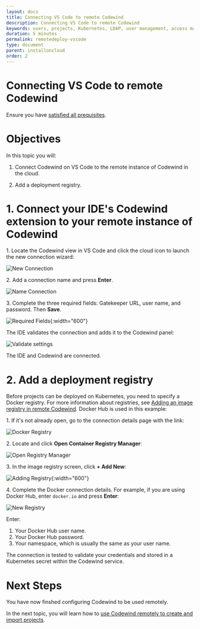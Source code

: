 ```yaml
---
layout: docs
title: Connecting VS Code to remote Codewind
description: Connecting VS Code to remote Codewind
keywords: users, projects, Kubernetes, LDAP, user management, access management, login, deployment, pod, security, securing cloud connection, remote deployment of Codewind
duration: 5 minutes
permalink: remotedeploy-vscode
type: document
parent: installoncloud
order: 2
---
```


# Connecting VS Code to remote Codewind

Ensure you have [satisfied all prequisites](./remote-codewind-overview.html). 

# Objectives

In this topic you will:

1. Connect Codewind on VS Code to the remote instance of Codewind in the cloud. 

2. Add a deployment registry.

# 1. Connect your IDE's Codewind extension to your remote instance of Codewind

1\. Locate the Codewind view in VS Code and click the cloud icon to launch the new connection wizard:

![New Connection](./images/remotevs/newConnection.png)

2\. Add a connection name and press **Enter**.

![Name Connection](./images/remotevs/connectionName.png)

3\. Complete the three required fields: Gatekeeper URL, user name, and password. Then **Save**.

![Required Fields](./images/remotevs/connectionCreds.png){:width="600"}

The IDE validates the connection and adds it to the Codewind panel:

![Validate settings](./images/remotevs/connectionAdded.png)

The IDE and Codewind are connected.

# 2. Add a deployment registry

Before projects can be deployed on Kubernetes, you need to specify a Docker registry.
For more information about registries, see [Adding an image registry in remote Codewind](remote-setupregistries.md).
Docker Hub is used in this example: 

1\. If it's not already open, go to the connection details page with the link:

![Docker Registry](./images/remotevs/connectionSettings.png)

2\. Locate and click **Open Container Registry Manager**:

![Open Registry Manager](./images/remotevs/registryManager.png)

3\. In the image registry screen, click **+ Add New**:

![Adding Registry](./images/remotevs/ImageRegistries.png){:width="600"}

4\. Complete the Docker connection details. For example, if you are using Docker Hub, enter `docker.io` and press **Enter**:

![New Registry](./images/remotevs/newReg1.png)

Enter:

1. Your Docker Hub user name.
2. Your Docker Hub password.
3. Your namespace, which is usually the same as your user name.

The connection is tested to validate your credentials and stored in a Kubernetes secret within the Codewind service.

# Next Steps

You have now finshed configuring Codewind to be used remotely. 

In the next topic, you will learn how to [use Codewind remotely to create and import projects](./remotedeploy-projects-vscode.html).